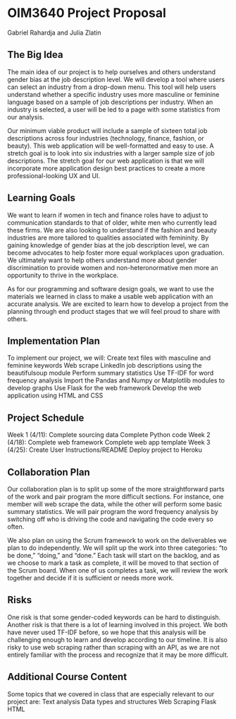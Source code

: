 # OIM3640 Project Proposal
Gabriel Rahardja and Julia Zlatin

## The Big Idea
The main idea of our project is to help ourselves and others understand gender bias at the job description level. We will develop a tool where users can select an industry from a drop-down menu. This tool will help users understand whether a specific industry uses more masculine or feminine language based on a sample of job descriptions per industry. When an industry is selected, a user will be led to a page with some statistics from our analysis.
 
Our minimum viable product will include a sample of sixteen total job descriptions across four industries (technology, finance, fashion, or beauty). This web application will be well-formatted and easy to use. A stretch goal is to look into six industries with a larger sample size of job descriptions. The stretch goal for our web application is that we will incorporate more application design best practices to create a more professional-looking UX and UI.
 
## Learning Goals
We want to learn if women in tech and finance roles have to adjust to communication standards to that of older, white men who currently lead these firms. We are also looking to understand if the fashion and beauty industries are more tailored to qualities associated with femininity. By gaining knowledge of gender bias at the job description level, we can become advocates to help foster more equal workplaces upon graduation. We ultimately want to help others understand more about gender discrimination to provide women and non-heteronormative men more an opportunity to thrive in the workplace.
 
As for our programming and software design goals, we want to use the materials we learned in class to make a usable web application with an accurate analysis. We are excited to learn how to develop a project from the planning through end product stages that we will feel proud to share with others.
 
## Implementation Plan
To implement our project, we will:
Create text files with masculine and feminine keywords
Web scrape LinkedIn job descriptions using the beautifulsoup module
Perform summary statistics 
Use TF-IDF for word frequency analysis
Import the Pandas and Numpy or Matplotlib modules to develop graphs
Use Flask for the web framework
Develop the web application using HTML and CSS
 
## Project Schedule
Week 1 (4/11):
Complete sourcing data
Complete Python code
Week 2 (4/18):
Complete web framework
Complete web app template
Week 3 (4/25):
Create User Instructions/README
Deploy project to Heroku
 
## Collaboration Plan
Our collaboration plan is to split up some of the more straightforward parts of the work and pair program the more difficult sections. For instance, one member will web scrape the data, while the other will perform some basic summary statistics. We will pair program the word frequency analysis by switching off who is driving the code and navigating the code every so often.
 
We also plan on using the Scrum framework to work on the deliverables we plan to do independently. We will split up the work into three categories: “to be done,” “doing,” and “done.” Each task will start on the backlog, and as we choose to mark a task as complete, it will be moved to that section of the Scrum board. When one of us completes a task, we will review the work together and decide if it is sufficient or needs more work. 
 
## Risks
One risk is that some gender-coded keywords can be hard to distinguish. Another risk is that there is a lot of learning involved in this project. We both have never used TF-IDF before, so we hope that this analysis will be challenging enough to learn and develop according to our timeline. It is also risky to use web scraping rather than scraping with an API, as we are not entirely familiar with the process and recognize that it may be more difficult.
 
## Additional Course Content
Some topics that we covered in class that are especially relevant to our project are:
Text analysis
Data types and structures
Web Scraping
Flask
HTML
